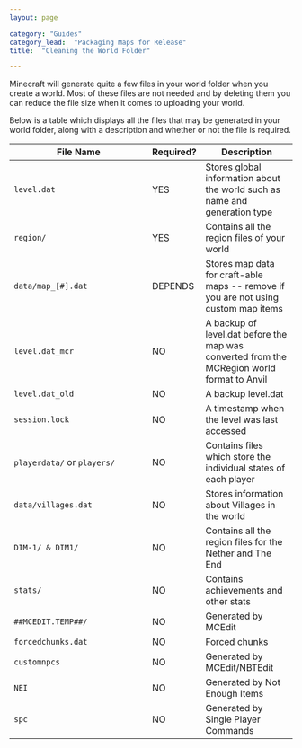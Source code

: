 ```yaml
---
layout: page

category: "Guides"
category_lead:  "Packaging Maps for Release"
title:  "Cleaning the World Folder"

---
```


Minecraft will generate quite a few files in your world folder when you create a world. Most of these files are not needed and by deleting them you can reduce the file size when it comes to uploading your world.

Below is a table which displays all the files that may be generated in your world folder, along with a description and whether or not the file is required.
<div class='table-responsive'>
  <table class='table table-striped table-condensed'>
    <thead>
      <tr>
        <th style='min-width: 230px;'>File Name</th>
        <th>Required?</th>
        <th>Description</th>
      </tr>
    </thead>
    <tbody>
      <tr>
        <td>
          <code>level.dat</code>
        </td>
        <td>
          <span class='label label-success'>YES</span>
        </td>
        <td>Stores global information about the world such as name and generation type</td>
      </tr>
      <tr>
        <td>
          <code>region/</code>
        </td>
        <td>
          <span class='label label-success'>YES</span>
        </td>
        <td>Contains all the region files of your world</td>
      </tr>
      <tr>
        <td>
          <code>data/map_[#].dat</code>
        </td>
        <td>
          <span class='label label-warning'>DEPENDS</span>
        </td>
        <td>Stores map data for craft-able maps -- remove if you are not using custom map items</td>
      </tr>
      <tr>
        <td>
          <code>level.dat_mcr</code>
        </td>
        <td>
          <span class='label label-danger'>NO</span>
        </td>
        <td>A backup of level.dat before the map was converted from the MCRegion world format to Anvil</td>
      </tr>
      <tr>
        <td>
          <code>level.dat_old</code>
        </td>
        <td>
          <span class='label label-danger'>NO</span>
        </td>
        <td>A backup level.dat</td>
      </tr>
      <tr>
        <td>
          <code>session.lock</code>
        </td>
        <td>
          <span class='label label-danger'>NO</span>
        </td>
        <td>A timestamp when the level was last accessed</td>
      </tr>
      <tr>
        <td>
          <code>playerdata/</code>
          or
          <code>players/</code>
        </td>
        <td>
          <span class='label label-danger'>NO</span>
        </td>
        <td>Contains files which store the individual states of each player</td>
      </tr>
      <tr>
        <td>
          <code>data/villages.dat</code>
        </td>
        <td>
          <span class='label label-danger'>NO</span>
        </td>
        <td>Stores information about Villages in the world</td>
      </tr>
      <tr>
        <td>
          <code>DIM-1/ & DIM1/</code>
        </td>
        <td>
          <span class='label label-danger'>NO</span>
        </td>
        <td>Contains all the region files for the Nether and The End</td>
      </tr>
      <tr>
        <td>
          <code>stats/</code>
        </td>
        <td>
          <span class='label label-danger'>NO</span>
        </td>
        <td>Contains achievements and other stats</td>
      </tr>
      <tr>
        <td>
          <code>##MCEDIT.TEMP##/</code>
        </td>
        <td>
          <span class='label label-danger'>NO</span>
        </td>
        <td>Generated by MCEdit</td>
      </tr>
      <tr>
        <td>
          <code>forcedchunks.dat</code>
        </td>
        <td>
          <span class='label label-danger'>NO</span>
        </td>
        <td>Forced chunks</td>
      </tr>
      <tr>
        <td>
          <code>customnpcs</code>
        </td>
        <td>
          <span class='label label-danger'>NO</span>
        </td>
        <td>Generated by MCEdit/NBTEdit</td>
      </tr>
      <tr>
        <td>
          <code>NEI</code>
        </td>
        <td>
          <span class='label label-danger'>NO</span>
        </td>
        <td>Generated by Not Enough Items</td>
      </tr>
      <tr>
        <td>
          <code>spc</code>
        </td>
        <td>
          <span class='label label-danger'>NO</span>
        </td>
        <td>Generated by Single Player Commands</td>
      </tr>
    </tbody>
  </table>
</div>
